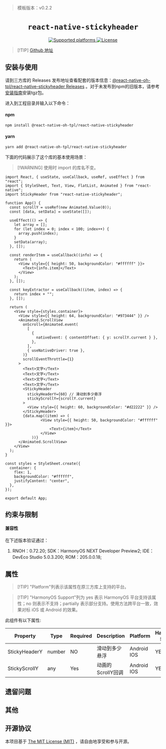 > 模板版本：v0.2.2

<p align="center">
  <h1 align="center"> <code>react-native-stickyheader</code> </h1>
</p>
<p align="center">
    <a href="https://github.com/jiasongs/react-native-stickyheader/blob/master">
        <img src="https://img.shields.io/badge/platforms-android%20|%20ios%20|%20harmony%20-lightgrey.svg" alt="Supported platforms" />
    </a>
    <a href="https://github.com/jiasongs/react-native-stickyheader/blob/master/LICENSE">
        <img src="https://img.shields.io/badge/license-MIT-green.svg" alt="License" />
        <!-- <img src="https://img.shields.io/badge/license-Apache-blue.svg" alt="License" /> -->
    </a>
</p>


> [!TIP] [Github 地址](https://github.com/react-native-oh-library/react-native-stickyheader/tree/sig)

## 安装与使用

请到三方库的 Releases 发布地址查看配套的版本信息：[@react-native-oh-tpl/react-native-stickyheader Releases](https://github.com/react-native-oh-library/react-native-stickyheader/releases) 。对于未发布到npm的旧版本，请参考[安装指南](/zh-cn/tgz-usage.md)安装tgz包。

进入到工程目录并输入以下命令：

<!-- tabs:start -->

#### **npm**

```bash
npm install @react-native-oh-tpl/react-native-stickyheader
```

#### **yarn**

```bash
yarn add @react-native-oh-tpl/react-native-stickyheader
```

<!-- tabs:end -->

下面的代码展示了这个库的基本使用场景：

> [!WARNING] 使用时 import 的库名不变。

```tsx
import React, { useState, useCallback, useRef, useEffect } from "react";
import { StyleSheet, Text, View, FlatList, Animated } from "react-native";
import StickyHeader from "react-native-stickyheader";

function App() {
  const scrollY = useRef(new Animated.Value(0));
  const [data, setData] = useState([]);

  useEffect(() => {
    let array = [];
    for (let index = 0; index < 100; index++) {
      array.push(index);
    }
    setData(array);
  }, []);

  const renderItem = useCallback((info) => {
    return (
      <View style={{ height: 50, backgroundColor: "#ffffff" }}>
        <Text>{info.item}</Text>
      </View>
    );
  }, []);

  const keyExtractor = useCallback((item, index) => {
    return index + "";
  }, []);

  return (
    <View style={styles.container}>
      <View style={{ height: 64, backgroundColor: "#973444" }} />
      <Animated.ScrollView
        onScroll={Animated.event(
          [
            {
              nativeEvent: { contentOffset: { y: scrollY.current } },
            },
          ],
          { useNativeDriver: true },
        )}
        scrollEventThrottle={1}
      >
        <Text>文字</Text>
        <Text>文字</Text>
        <Text>文字</Text>
        <Text>文字</Text>
        <StickyHeader
          stickyHeaderY={60} // 滑动到多少悬浮
          stickyScrollY={scrollY.current}
        >
          <View style={{ height: 60, backgroundColor: "#d22222" }} />
        </StickyHeader>
        {data.map((item) => (
                <View style={{ height: 50, backgroundColor: "#ffffff" }}>
                    <Text>{item}</Text>
                </View>
            ))}
      </Animated.ScrollView>
    </View>
  );
}

const styles = StyleSheet.create({
  container: {
    flex: 1,
    backgroundColor: "#ffffff",
    justifyContent: "center",
  },
});

export default App;
```

## 约束与限制

#### 兼容性

在下述版本验证通过：

1. RNOH：0.72.20; SDK：HarmonyOS NEXT Developer Preview2; IDE：DevEco Studio 5.0.3.200; ROM：205.0.0.18;

## 属性

> [!TIP] "Platform"列表示该属性在原三方库上支持的平台。

> [!TIP] "HarmonyOS Support"列为 yes 表示 HarmonyOS 平台支持该属性；no 则表示不支持；partially 表示部分支持。使用方法跨平台一致，效果对标 iOS 或 Android 的效果。

此组件有以下属性:

| Property      | Type   | Required | Description       | Platform         | HarmonyOS <br/>Support |
| ------------- | ------ | -------- | ----------------- | ---------------- | ---------------------- |
| StickyHeaderY | number | NO       | 滑动到多少悬浮    | Android <br/>IOS | YES                    |
| StickyScrollY | any    | Yes      | 动画的ScrollY回调 | Android <br/>IOS | YES                    |

## 遗留问题

## 其他

## 开源协议

本项目基于 [The MIT License (MIT)](https://github.com/jiasongs/react-native-stickyheader/blob/master/LICENSE) ，请自由地享受和参与开源。


